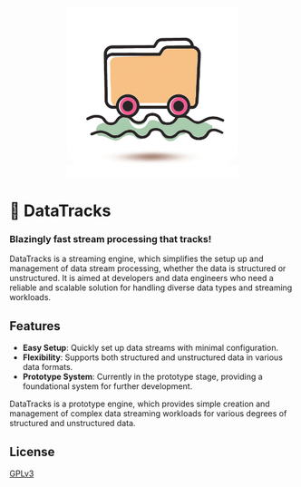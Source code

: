 <p align="center">
<img alt="Logo" height="300" src="/admin/logo-transparent.png?raw=true" title="DataTrack" width="300"/>
</p>

# 🚂 DataTracks

### Blazingly fast stream processing that tracks!

DataTracks is a streaming engine, which simplifies the setup up and management of data stream processing, whether the data is structured or unstructured. It is aimed at developers and data engineers who need a reliable and scalable solution for handling diverse data types and streaming workloads.

## Features

- **Easy Setup**: Quickly set up data streams with minimal configuration.
- **Flexibility**: Supports both structured and unstructured data in various data formats.
- **Prototype System**: Currently in the prototype stage, providing a foundational system for further development.

DataTracks is a prototype engine, which provides simple creation and management of complex data streaming workloads for
various degrees of structured and unstructured data.


## License

[GPLv3](https://www.gnu.org/licenses/)

